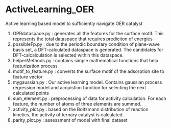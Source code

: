 # ActiveLearning_OER
Active learning based model to sufficiently navigate OER catalyst

1. GPRdataspace.py : generates all the features for the surface motif. This represents the total dataspace that requires prediciton of energies
2. possibleFp.py : due to the periodic boundary condition of plane-wave basis set, a DFT-calculated dataspace is generated. The candidates for DFT-calcalculation is selected within this dataspace.
3. helperMethods.py : contains simple mathematical functions that help featurization process
4. motif_to_feature.py : converts the surface motif of the adsorption site to feature vector
5. mygaussian.py : Our active learning model. Contains gaussian process regression model and acquistion function for selecting the next calculated points
6. sum_element.py : preprocessing of data for activity calculation. For each feature, the number of atoms of three elements are summed.
7. activity_plot.py : based on the Boltzmann distribution of reaction kinetics, the activity of ternary catalyst is calculated.
8. parity_plot.py : assessment of model with final dataset 

